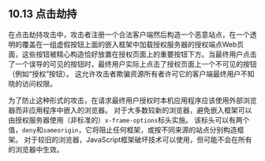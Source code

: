 ## 10.13 点击劫持

在点击劫持攻击中，攻击者注册一个合法客户端然后构造一个恶意站点，在一个透明的覆盖在一组虚假按钮上面的嵌入框架中加载授权服务器的授权端点Web页面，这些按钮被精心构造恰好放置在授权页面上的重要按钮下方。当最终用户点击了一个误导的可见的按钮时，最终用户实际上点击了授权页面上一个不可见的按钮（例如“授权”按钮）。 这允许攻击者欺骗资源所有者许可它的客户端最终用户不知晓的访问权限。

为了防止这种形式的攻击，在请求最终用户授权时本机应用程序应该使用外部浏览器而非应用程序中嵌入的浏览器。 对于大多数较新的浏览器，避免嵌入框架可以由授权服务器使用（非标准的）`x-frame-options`标头实施。 该标头可以有两个值，`deny`和`sameorigin`，它将阻止任何框架，或按不同来源的站点分别构造框架。 对于较旧的浏览器，JavaScript框架破坏技术可以使用，但可能不会在所有的浏览器中生效。